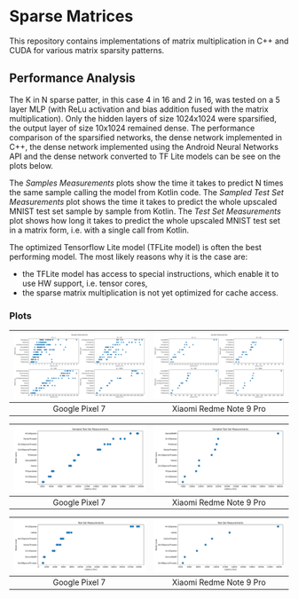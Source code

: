 # Sparse Matrices
This repository contains implementations of matrix multiplication in C++ and CUDA for various matrix sparsity patterns.

## Performance Analysis
The K in N sparse patter, in this case 4 in 16 and 2 in 16, was tested on a 5 layer MLP (with ReLu activation and bias addition fused with the matrix multiplication). Only the hidden layers of size 1024x1024 were sparsified, the output layer of size 10x1024 remained dense. The performance comparison of the sparsified networks, the dense network implemented in C++, the dense network implemented using the Android Neural Networks API and the dense network converted to TF Lite models can be see on the plots below. 

The *Samples Measurements* plots show the time it takes to predict N times the same sample calling the model from Kotlin code. The *Sampled Test Set Measurements* plot shows the time it takes to predict the whole upscaled MNIST test set sample by sample from Kotlin. The *Test Set Measurements* plot shows how long it takes to predict the whole upscaled MNIST test set in a matrix form, i.e. with a single call from Kotlin.

The optimized Tensorflow Lite model (TFLite model) is often the best performing model. The most likely reasons why it is the case are: 
* the TFLite model has access to special instructions, which enable it to use HW support, i.e. tensor cores,
* the sparse matrix multiplication is not yet optimized for cache access.

### Plots
| ![](plots/samples_performance_pixel_7.png) | ![](plots/samples_performance_readme_note_9_pro.png) |
|:--:| :--: |
| Google Pixel 7 | Xiaomi Redme Note 9 Pro |

| ![](plots/sampled_test_set_performance_pixel_7.png) | ![](plots/sampled_test_set_performance_readme_note_9_pro.png) |
|:--:| :--: |
| Google Pixel 7 | Xiaomi Redme Note 9 Pro |

| ![](plots/test_set_performance_pixel_7.png) | ![](plots/test_set_performance_readme_note_9_pro.png) |
|:--:| :--: |
| Google Pixel 7 | Xiaomi Redme Note 9 Pro |

